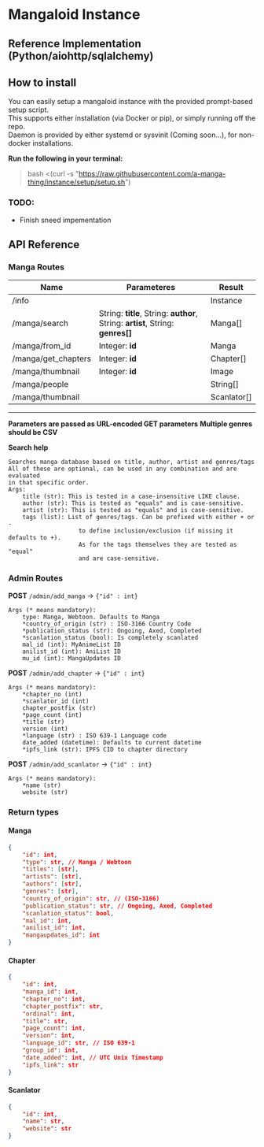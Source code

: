 # Mangaloid Instance
## Reference Implementation (Python/aiohttp/sqlalchemy)

## How to install
You can easily setup a mangaloid instance with the provided prompt-based setup script.  
This supports either installation (via Docker or pip), or simply running off the repo.  
Daemon is provided by either systemd or sysvinit (Coming soon...), for non-docker installations.

__Run the following in your terminal:__  
>bash <(curl -s "https://raw.githubusercontent.com/a-manga-thing/instance/setup/setup.sh")


### TODO:
- Finish sneed impementation

## API Reference

### Manga Routes
| Name | Parameteres |  Result
|---|---|---|
/info | | Instance
/manga/search | String: __title__, String: __author__, String: __artist__, String: __genres[]__ | Manga[]
/manga/from_id | Integer: __id__ | Manga
/manga/get_chapters | Integer: __id__ | Chapter[]
/manga/thumbnail | Integer: __id__ | Image
/manga/people | | String[]
/manga/thumbnail | | Scanlator[]
---
__Parameters are passed as URL-encoded GET parameters__
__Multiple genres should be CSV__   
   
__Search help__  
```
Searches manga database based on title, author, artist and genres/tags
All of these are optional, can be used in any combination and are evaluated
in that specific order.
Args:
    title (str): This is tested in a case-insensitive LIKE clause.
    author (str): This is tested as "equals" and is case-sensitive.
    artist (str): This is tested as "equals" and is case-sensitive.
    tags (list): List of genres/tags. Can be prefixed with either + or -
                    to define inclusion/exclusion (if missing it defaults to +).
                    As for the tags themselves they are tested as "equal" 
                    and are case-sensitive.
```  
   

### Admin Routes
__POST__ `/admin/add_manga` -> `{"id" : int}`
```
Args (* means mandatory):
    type: Manga, Webtoon. Defaults to Manga
    *country_of_origin (str) : ISO-3166 Country Code
    *publication_status (str): Ongoing, Axed, Completed
    *scanlation_status (bool): Is completely scanlated
    mal_id (int): MyAnimeList ID
    anilist_id (int): AniList ID
    mu_id (int): MangaUpdates ID
```

__POST__ `/admin/add_chapter` -> `{"id" : int}`
```
Args (* means mandatory):
    *chapter_no (int)
    *scanlator_id (int)
    chapter_postfix (str)
    *page_count (int)
    *title (str)
    version (int)
    *language (str) : ISO 639-1 Language code
    date_added (datetime): Defaults to current datetime
    *ipfs_link (str): IPFS CID to chapter directory
```

__POST__ `/admin/add_scanlator` -> `{"id" : int}`
```
Args (* means mandatory):
    *name (str)
    website (str)
```

### Return types

#### __Manga__
```json
{
    "id": int, 
    "type": str, // Manga / Webtoon
    "titles": [str],
    "artists": [str],
    "authors": [str],
    "genres": [str],
    "country_of_origin": str, // (ISO-3166)
    "publication_status": str, // Ongoing, Axed, Completed
    "scanlation_status": bool,
    "mal_id": int,
    "anilist_id": int,
    "mangaupdates_id": int
}
```

#### __Chapter__
```json
{
    "id": int,
    "manga_id": int,
    "chapter_no": int,
    "chapter_postfix": str,
    "ordinal": int,
    "title": str,
    "page_count": int,
    "version": int,
    "language_id": str, // ISO 639-1
    "group_id": int,
    "date_added": int, // UTC Unix Timestamp
    "ipfs_link": str
}
```

#### __Scanlator__
```json
{
    "id": int,
    "name": str,
    "website": str
}
```
